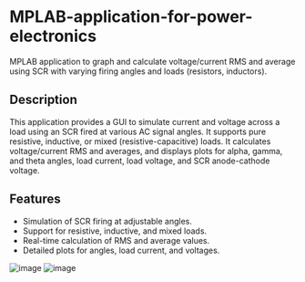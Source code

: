 # MPLAB-application-for-power-electronics
MPLAB application to graph and calculate voltage/current RMS and average using SCR with varying firing angles and loads (resistors, inductors).

## Description
This application provides a GUI to simulate current and voltage across a load using an SCR fired at various AC signal angles. It supports pure resistive, inductive, or mixed (resistive-capacitive) loads. It calculates voltage/current RMS and averages, and displays plots for alpha, gamma, and theta angles, load current, load voltage, and SCR anode-cathode voltage.

## Features
- Simulation of SCR firing at adjustable angles.
- Support for resistive, inductive, and mixed loads.
- Real-time calculation of RMS and average values.
- Detailed plots for angles, load current, and voltages.

![image](https://github.com/user-attachments/assets/fc8e863b-bc9f-4b9e-8a57-4c14c9eed7c9)
![image](https://github.com/user-attachments/assets/0deec3fd-1f9b-476b-b998-45143288dcac)
